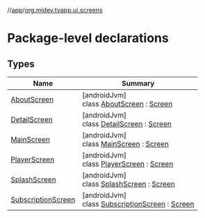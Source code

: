 //[app](../../index.md)/[org.mjdev.tvapp.ui.screens](index.md)

# Package-level declarations

## Types

| Name | Summary |
|---|---|
| [AboutScreen](-about-screen/index.md) | [androidJvm]<br>class [AboutScreen](-about-screen/index.md) : [Screen](../org.mjdev.tvapp.base.navigation/-screen/index.md) |
| [DetailScreen](-detail-screen/index.md) | [androidJvm]<br>class [DetailScreen](-detail-screen/index.md) : [Screen](../org.mjdev.tvapp.base.navigation/-screen/index.md) |
| [MainScreen](-main-screen/index.md) | [androidJvm]<br>class [MainScreen](-main-screen/index.md) : [Screen](../org.mjdev.tvapp.base.navigation/-screen/index.md) |
| [PlayerScreen](-player-screen/index.md) | [androidJvm]<br>class [PlayerScreen](-player-screen/index.md) : [Screen](../org.mjdev.tvapp.base.navigation/-screen/index.md) |
| [SplashScreen](-splash-screen/index.md) | [androidJvm]<br>class [SplashScreen](-splash-screen/index.md) : [Screen](../org.mjdev.tvapp.base.navigation/-screen/index.md) |
| [SubscriptionScreen](-subscription-screen/index.md) | [androidJvm]<br>class [SubscriptionScreen](-subscription-screen/index.md) : [Screen](../org.mjdev.tvapp.base.navigation/-screen/index.md) |
